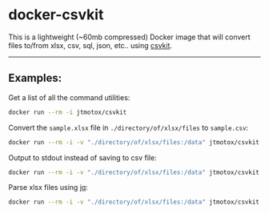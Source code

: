 # docker-csvkit

This is a lightweight (~60mb compressed) Docker image that will convert files to/from xlsx, csv, sql, json, etc.. using [csvkit](https://csvkit.readthedocs.io/en/latest/#why-csvkit).

---

## Examples:

Get a list of all the command utilities:
```bash
docker run --rm -i jtmotox/csvkit
```

Convert the `sample.xlsx` file in `./directory/of/xlsx/files` to `sample.csv`:
```bash
docker run --rm -i -v "./directory/of/xlsx/files:/data" jtmotox/csvkit sh -c "in2csv sample.xlsx >sample.csv"
```

Output to stdout instead of saving to csv file:

```bash
docker run --rm -i -v "./directory/of/xlsx/files:/data" jtmotox/csvkit sh -c "in2csv sample.xlsx"
```

Parse xlsx files using [jq](https://stedolan.github.io/jq/):

```bash
docker run --rm -i -v "./directory/of/xlsx/files:/data" jtmotox/csvkit sh -c "in2csv sample.xlsx | csvjson | jq -r '.'"
```
